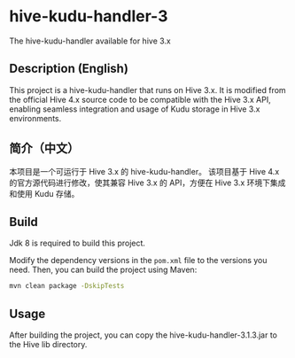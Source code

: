 # hive-kudu-handler-3

The hive-kudu-handler available for hive 3.x

## Description (English)

This project is a hive-kudu-handler that runs on Hive 3.x.
It is modified from the official Hive 4.x source code to be compatible with the Hive 3.x API, enabling seamless
integration and usage of Kudu storage in Hive 3.x environments.

## 简介（中文）

本项目是一个可运行于 Hive 3.x 的 hive-kudu-handler。
该项目基于 Hive 4.x 的官方源代码进行修改，使其兼容 Hive 3.x 的 API，方便在 Hive 3.x 环境下集成和使用 Kudu 存储。

## Build

Jdk 8 is required to build this project.

Modify the dependency versions in the `pom.xml` file to the versions you need.
Then, you can build the project using Maven:

```bash
mvn clean package -DskipTests
```

## Usage

After building the project, you can copy the hive-kudu-handler-3.1.3.jar to the Hive lib directory.
